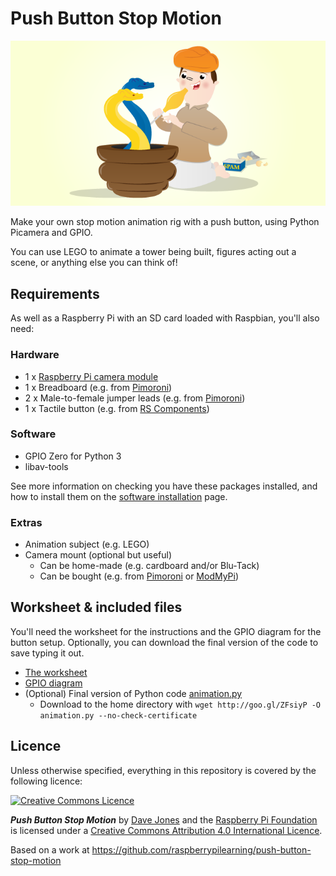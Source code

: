 # Push Button Stop Motion

![Push Button Stop Motion](cover.png)

Make your own stop motion animation rig with a push button, using Python Picamera and GPIO.

You can use LEGO to animate a tower being built, figures acting out a scene, or anything else you can think of!

## Requirements

As well as a Raspberry Pi with an SD card loaded with Raspbian, you'll also need:

### Hardware

- 1 x [Raspberry Pi camera module](http://www.raspberrypi.org/product/camera-module/)
- 1 x Breadboard (e.g. from [Pimoroni](http://shop.pimoroni.com/products/colourful-mini-breadboard))
- 2 x Male-to-female jumper leads (e.g. from [Pimoroni](http://shop.pimoroni.com/products/jumper-jerky))
- 1 x Tactile button (e.g. from [RS Components](http://uk.rs-online.com/web/p/tactile-switches/7182443/))

### Software

- GPIO Zero for Python 3
- libav-tools

See more information on checking you have these packages installed, and how to install them on the [software installation](software.md) page.

### Extras

- Animation subject (e.g. LEGO)
- Camera mount (optional but useful)
    - Can be home-made (e.g. cardboard and/or Blu-Tack)
    - Can be bought (e.g. from [Pimoroni](http://shop.pimoroni.com/products/raspberry-pi-camera-mount) or [ModMyPi](https://www.modmypi.com/flexible-camera-mount))

## Worksheet & included files

You'll need the worksheet for the instructions and the GPIO diagram for the button setup. Optionally, you can download the final version of the code to save typing it out.

- [The worksheet](worksheet.md)
- [GPIO diagram](images/picamera-gpio-setup.png)
- (Optional) Final version of Python code [animation.py](code/animation.py)
    - Download to the home directory with `wget http://goo.gl/ZFsiyP -O animation.py --no-check-certificate`

## Licence

Unless otherwise specified, everything in this repository is covered by the following licence:

[![Creative Commons Licence](http://i.creativecommons.org/l/by-sa/4.0/88x31.png)](http://creativecommons.org/licenses/by-sa/4.0/)

***Push Button Stop Motion*** by [Dave Jones](https://github.com/waveform80) and the [Raspberry Pi Foundation](http://www.raspberrypi.org) is licensed under a [Creative Commons Attribution 4.0 International Licence](http://creativecommons.org/licenses/by-sa/4.0/).

Based on a work at https://github.com/raspberrypilearning/push-button-stop-motion
